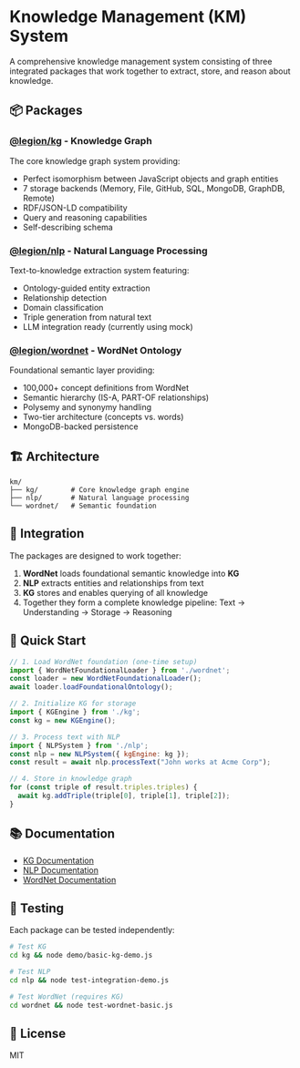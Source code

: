# Knowledge Management (KM) System

A comprehensive knowledge management system consisting of three integrated packages that work together to extract, store, and reason about knowledge.

## 📦 Packages

### [@legion/kg](./kg) - Knowledge Graph
The core knowledge graph system providing:
- Perfect isomorphism between JavaScript objects and graph entities
- 7 storage backends (Memory, File, GitHub, SQL, MongoDB, GraphDB, Remote)
- RDF/JSON-LD compatibility
- Query and reasoning capabilities
- Self-describing schema

### [@legion/nlp](./nlp) - Natural Language Processing
Text-to-knowledge extraction system featuring:
- Ontology-guided entity extraction
- Relationship detection
- Domain classification
- Triple generation from natural text
- LLM integration ready (currently using mock)

### [@legion/wordnet](./wordnet) - WordNet Ontology
Foundational semantic layer providing:
- 100,000+ concept definitions from WordNet
- Semantic hierarchy (IS-A, PART-OF relationships)
- Polysemy and synonymy handling
- Two-tier architecture (concepts vs. words)
- MongoDB-backed persistence

## 🏗️ Architecture

```
km/
├── kg/        # Core knowledge graph engine
├── nlp/       # Natural language processing
└── wordnet/   # Semantic foundation
```

## 🔗 Integration

The packages are designed to work together:

1. **WordNet** loads foundational semantic knowledge into **KG**
2. **NLP** extracts entities and relationships from text
3. **KG** stores and enables querying of all knowledge
4. Together they form a complete knowledge pipeline: Text → Understanding → Storage → Reasoning

## 🚀 Quick Start

```javascript
// 1. Load WordNet foundation (one-time setup)
import { WordNetFoundationalLoader } from './wordnet';
const loader = new WordNetFoundationalLoader();
await loader.loadFoundationalOntology();

// 2. Initialize KG for storage
import { KGEngine } from './kg';
const kg = new KGEngine();

// 3. Process text with NLP
import { NLPSystem } from './nlp';
const nlp = new NLPSystem({ kgEngine: kg });
const result = await nlp.processText("John works at Acme Corp");

// 4. Store in knowledge graph
for (const triple of result.triples.triples) {
  await kg.addTriple(triple[0], triple[1], triple[2]);
}
```

## 📚 Documentation

- [KG Documentation](./kg/README.md)
- [NLP Documentation](./nlp/README.md)
- [WordNet Documentation](./wordnet/README.md)

## 🧪 Testing

Each package can be tested independently:

```bash
# Test KG
cd kg && node demo/basic-kg-demo.js

# Test NLP
cd nlp && node test-integration-demo.js

# Test WordNet (requires KG)
cd wordnet && node test-wordnet-basic.js
```

## 📄 License

MIT